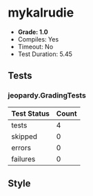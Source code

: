 # mykalrudie

+ **Grade: 1.0**
+ Compiles: Yes
+ Timeout:  No
+ Test Duration: 5.45

## Tests
### jeopardy.GradingTests
| Test Status | Count |
| ----------- | ----- |
|tests|4|
|skipped|0|
|errors|0|
|failures|0|

## Style

